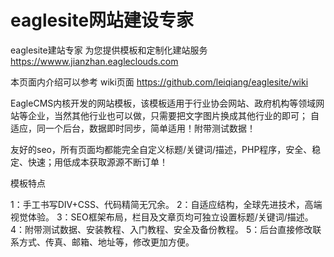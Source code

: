 # eaglesite网站建设专家
eaglesite建站专家 为您提供模板和定制化建站服务 https://wwww.jianzhan.eagleclouds.com

 
本页面内介绍可以参考 wiki页面 https://github.com/leiqiang/eaglesite/wiki 

 

EagleCMS内核开发的网站模板，该模板适用于行业协会网站、政府机构等领域网站等企业，当然其他行业也可以做，只需要把文字图片换成其他行业的即可；
自适应，同一个后台，数据即时同步，简单适用！附带测试数据！

友好的seo，所有页面均都能完全自定义标题/关键词/描述，PHP程序，安全、稳定、快速；用低成本获取源源不断订单！

模板特点

1：手工书写DIV+CSS、代码精简无冗余。
2：自适应结构，全球先进技术，高端视觉体验。
3：SEO框架布局，栏目及文章页均可独立设置标题/关键词/描述。
4：附带测试数据、安装教程、入门教程、安全及备份教程。
5：后台直接修改联系方式、传真、邮箱、地址等，修改更加方便。

 


